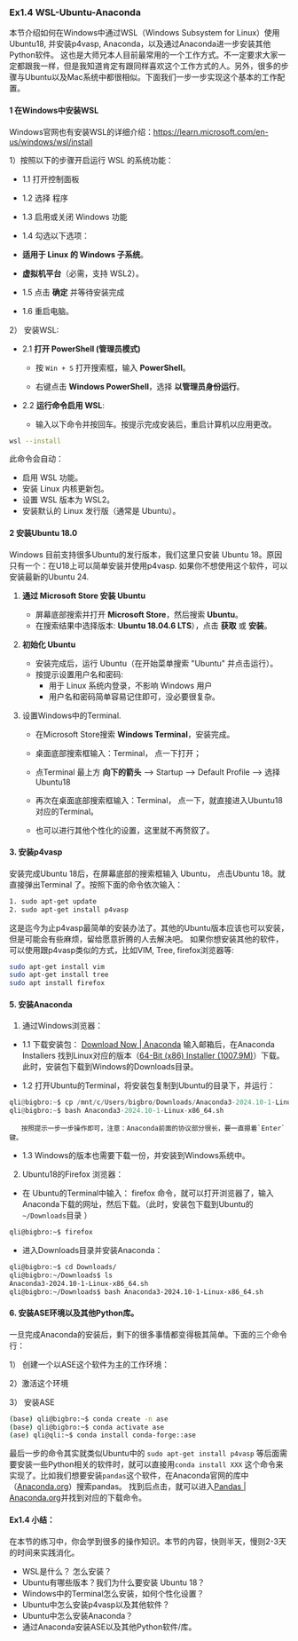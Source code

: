 ### Ex1.4 WSL-Ubuntu-Anaconda


本节介绍如何在Windows中通过WSL（Windows Subsystem for Linux）使用Ubuntu18, 并安装p4vasp, Anaconda，以及通过Anaconda进一步安装其他Python软件。 这也是大师兄本人目前最常用的一个工作方式。不一定要求大家一定都跟我一样，但是我知道肯定有跟同样喜欢这个工作方式的人。另外，很多的步骤与Ubuntu以及Mac系统中都很相似。下面我们一步一步实现这个基本的工作配置。

#### 1  在Windows中安装WSL

Windows官网也有安装WSL的详细介绍：https://learn.microsoft.com/en-us/windows/wsl/install 

1）按照以下的步骤开启运行 WSL 的系统功能：

* 1.1 打开控制面板

*  1.2 选择 程序 

*  1.3 启用或关闭 Windows 功能 

*  1.4 勾选以下选项：

  - **适用于 Linux 的 Windows 子系统**。

  - **虚拟机平台**（必需，支持 WSL2）。

* 1.5 点击 **确定** 并等待安装完成 

* 1.6 重启电脑。

2） 安装WSL: 

* 2.1 **打开 PowerShell (管理员模式)**

  - 按 `Win + S` 打开搜索框，输入 **PowerShell**。

  - 右键点击 **Windows PowerShell**，选择 **以管理员身份运行**。

* 2.2 **运行命令启用 WSL**: 
  - 输入以下命令并按回车。按提示完成安装后，重启计算机以应用更改。

```bash
wsl --install
```

此命令会自动：

- 启用 WSL 功能。
- 安装 Linux 内核更新包。
- 设置 WSL 版本为 WSL2。
- 安装默认的 Linux 发行版（通常是 Ubuntu）。


#### 2 安装Ubuntu 18.0 

Windows 目前支持很多Ubuntu的发行版本，我们这里只安装 Ubuntu 18。原因只有一个：在U18上可以简单安装并使用p4vasp. 如果你不想使用这个软件，可以安装最新的Ubuntu 24. 

1. **通过 Microsoft Store 安装 Ubuntu**

   - 屏幕底部搜索并打开 **Microsoft Store**，然后搜索 **Ubuntu**。
   - 在搜索结果中选择版本:  **Ubuntu 18.04.6 LTS**），点击 **获取** 或 **安装**。

2. **初始化 Ubuntu**

   - 安装完成后，运行 Ubuntu（在开始菜单搜索 "Ubuntu" 并点击运行）。
   - 按提示设置用户名和密码:
     - 用于 Linux 系统内登录，不影响 Windows 用户
     - 用户名和密码简单容易记住即可，没必要很复杂。

3. 设置Windows中的Terminal. 

   * 在Microsoft Store搜索 **Windows Terminal**，安装完成。

   * 桌面底部搜索框输入：Terminal， 点一下打开；

   * 点Terminal 最上方 **向下的箭头** --> Startup --> Default Profile --> 选择Ubuntu18
   * 再次在桌面底部搜索框输入：Terminal， 点一下，就直接进入Ubuntu18对应的Terminal。
   * 也可以进行其他个性化的设置，这里就不再赘叙了。

#### 3. 安装p4vasp  

安装完成Ubuntu 18后，在屏幕底部的搜索框输入 Ubuntu， 点击Ubuntu 18。就直接弹出Terminal 了。按照下面的命令依次输入：

```bash
1. sudo apt-get update
2. sudo apt-get install p4vasp  
```

这是迄今为止p4vasp最简单的安装办法了。其他的Ubuntu版本应该也可以安装，但是可能会有些麻烦，留给愿意折腾的人去解决吧。 如果你想安装其他的软件，可以使用跟p4vasp类似的方式，比如VIM, Tree, firefox浏览器等:

```bash
sudo apt-get install vim
sudo apt-get install tree
sudo apt install firefox
```

#### 5. 安装Anaconda 

1. 通过Windows浏览器： 

 * 1.1 下载安装包： [Download Now | Anaconda](https://www.anaconda.com/download/success) 输入邮箱后，在Anaconda Installers 找到Linux对应的版本（[64-Bit (x86) Installer (1007.9M)](https://repo.anaconda.com/archive/Anaconda3-2024.10-1-Linux-x86_64.sh)）下载。此时，安装包下载到Windows的Downloads目录。

 * 1.2 打开Ubuntu的Terminal，将安装包复制到Ubuntu的目录下，并运行：

```python
qli@bigbro:~$ cp /mnt/c/Users/bigbro/Downloads/Anaconda3-2024.10-1-Linux-x86_64.sh .
qli@bigbro:~$ bash Anaconda3-2024.10-1-Linux-x86_64.sh  
```

       按照提示一步一步操作即可，注意：Anaconda前面的协议部分很长，要一直摁着`Enter`键。

 * 1.3 Windows的版本也需要下载一份，并安装到Windows系统中。

2. Ubuntu18的Firefox 浏览器： 

 * 在 Ubuntu的Terminal中输入： firefox 命令，就可以打开浏览器了，输入Anaconda下载的网址，然后下载。（此时，安装包下载到Ubuntu的`~/Downloads`目录 ）

```bash
qli@bigbro:~$ firefox
```

 * 进入Downloads目录并安装Anaconda：

```bash
qli@bigbro:~$ cd Downloads/
qli@bigbro:~/Downloads$ ls
Anaconda3-2024.10-1-Linux-x86_64.sh
qli@bigbro:~/Downloads$ bash Anaconda3-2024.10-1-Linux-x86_64.sh
```

#### 6. 安装ASE环境以及其他Python库。

一旦完成Anaconda的安装后，剩下的很多事情都变得极其简单。下面的三个命令行：

1） 创建一个以ASE这个软件为主的工作环境：

2）激活这个环境

3） 安装ASE

```bash
(base) qli@bigbro:~$ conda create -n ase 
(base) qli@bigbro:~$ conda activate ase
(ase) qli@qli:~$ conda install conda-forge::ase
```

最后一步的命令其实就类似Ubuntu中的 `sudo apt-get install p4vasp` 等后面需要安装一些Python相关的软件时，就可以直接用`conda install XXX` 这个命令来实现了。比如我们想要安装`pandas`这个软件，在Anaconda官网的库中（[Anaconda.org](https://anaconda.org/)）搜索pandas。 找到后点击，就可以进入[Pandas | Anaconda.org](https://anaconda.org/anaconda/pandas)并找到对应的下载命令。


#### Ex1.4 小结：

在本节的练习中，你会学到很多的操作知识。本节的内容，快则半天，慢则2-3天的时间来实践消化。

* WSL是什么？ 怎么安装？
* Ubuntu有哪些版本？我们为什么要安装 Ubuntu 18？
* Windows中的Terminal怎么安装，如何个性化设置？
* Ubuntu中怎么安装p4vasp以及其他软件？
* Ubuntu中怎么安装Anaconda？
* 通过Anaconda安装ASE以及其他Python软件/库。
